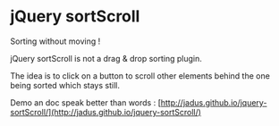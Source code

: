 # jQuery sortScroll
Sorting without moving !

jQuery sortScroll is not a drag & drop sorting plugin.

The idea is to click on a button to scroll other elements behind the one being sorted which stays still.

Demo an doc speak better than words :
[http://jadus.github.io/jquery-sortScroll/](http://jadus.github.io/jquery-sortScroll/)
